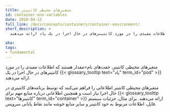 ```yaml
---
title: متغیرهای محیطی کانتینر
id: container-env-variables
date: 2018-04-12
full_link: /docs/concepts/containers/container-environment/
short_description: >
  متغیرهای محیطی کانتینر، جفت‌های نام=مقدار هستند که اطلاعات مفیدی را در مورد کانتینرهای در حال اجرا در یک پاد ارائه می‌دهند.

aka: 
tags:
- fundamental
---
```

  متغیرهای محیطی کانتینر، جفت‌های نام=مقدار هستند که اطلاعات مفیدی را در مورد کانتینرهای در حال اجرا در یک {{< glossary_tooltip text="پاد" term_id="pod" >}} ارائه می‌دهند.

<!--more-->

متغیرهای محیطی کانتینر اطلاعاتی را فراهم می‌کنند که توسط برنامه‌های کانتینری در حال اجرا نیاز است و همچنین اطلاعاتی درباره منابع مهم برای {{< glossary_tooltip text="کانتینرها" term_id="container" >}} ارائه می‌دهند. برای مثال، جزئیات سیستم فایل، اطلاعات مربوط به خود کانتینر و سایر منابع خوشه مانند نقاط پایانی سرویس.
